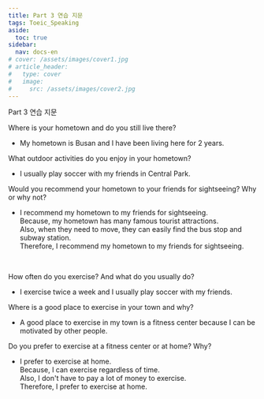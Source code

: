 ```yaml
---
title: Part 3 연습 지문
tags: Toeic_Speaking
aside:
  toc: true
sidebar:
  nav: docs-en
# cover: /assets/images/cover1.jpg
# article_header:
#   type: cover
#   image:
#     src: /assets/images/cover2.jpg
---
```


Part 3 연습 지문

<!-- more -->

Where is your hometown and do you still live there?
- My hometown is Busan and I have been living here for 2 years.

What outdoor activities do you enjoy in your hometown?
- I usually play soccer with my friends in Central Park.

Would you recommend your hometown to your friends for sightseeing? Why or why not?
- I recommend my hometown to my friends for sightseeing.  
Because, my hometown has many famous tourist attractions.  
Also, when they need to move, they can easily find the bus stop and subway station.  
Therefore, I recommend my hometown to my friends for sightseeing.  

<br>

How often do you exercise? And what do you usually do?
- I exercise twice a week and I usually play soccer with my friends.

Where is a good place to exercise in your town and why?
- A good place to exercise in my town is a fitness center because I can be motivated by other people.

Do you prefer to exercise at a fitness center or at home? Why?
- I prefer to exercise at home.  
Because, I can exercise regardless of time.  
Also, I don't have to pay a lot of money to exercise.  
Therefore, I prefer to exercise at home.  

<br>
